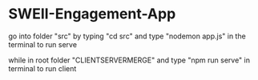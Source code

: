 # SWEII-Engagement-App
go into  folder "src" by typing "cd src" and type "nodemon app.js" in the terminal to run serve

while in root folder "CLIENTSERVERMERGE" and type "npm run serve" in terminal to run client 

